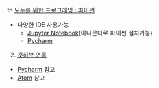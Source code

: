 th [모두를 위한 프로그래밍 : 파이썬](https://www.edwith.org/pythonforeverybody)  
 * 다양한 IDE 사용가능
     * [Jupyter Notebook](http://www.openwith.net/wp-content/uploads/2018/01/%EC%95%84%EB%82%98%EC%BD%98%EB%8B%A4%EC%99%80-%EC%A3%BC%ED%94%BC%ED%84%B0.pdf)(아나콘다로 파이썬 설치가능)
     * [Pycharm]()
    
    
2. [깃허브 연동](https://post.naver.com/viewer/postView.nhn?volumeNo=16275992) 
 * [Pycharm](https://m.blog.naver.com/PostView.nhn?blogId=complusblog&logNo=221171931637&proxyReferer=https%3A%2F%2Fwww.google.com%2F) 참고
 * [Atom](https://mollangk.tistory.com/15) 참고
 
